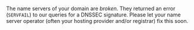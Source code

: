 The name servers of your domain are *broken*. They returned an error (`SERVFAIL`) to our queries for a DNSSEC signature. Please let your name server operator (often your hosting provider and/or registrar) fix this soon.

